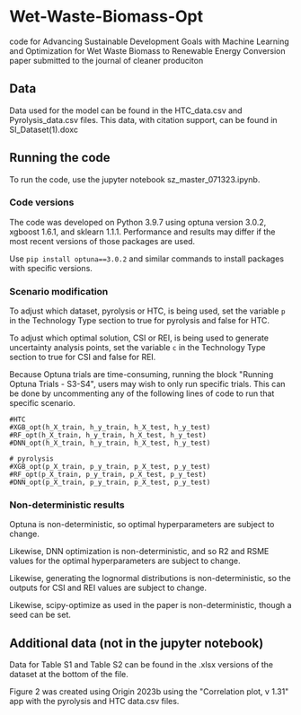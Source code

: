 # Wet-Waste-Biomass-Opt
code for Advancing Sustainable Development Goals with Machine Learning and Optimization for Wet Waste Biomass to Renewable Energy Conversion paper submitted to the journal of cleaner produciton

## Data

Data used for the model can be found in the HTC_data.csv and Pyrolysis_data.csv files.  This data, with citation support, can be found in SI_Dataset(1).doxc

## Running the code

To run the code, use the jupyter notebook sz_master_071323.ipynb.  

### Code versions

The code was developed on Python 3.9.7 using optuna version 3.0.2, xgboost 1.6.1, and sklearn 1.1.1.  Performance and results may differ if the most recent versions of those packages are used.

Use ```pip install optuna==3.0.2``` and similar commands to install packages with specific versions.

### Scenario modification

To adjust which dataset, pyrolysis or HTC, is being used, set the variable ```p``` in the Technology Type section to true for pyrolysis and false for HTC.

To adjust which optimal solution, CSI or REI, is being used to generate uncertainty analysis points, set the variable ```c``` in the Technology Type section to true for CSI and false for REI.

Because Optuna trials are time-consuming, running the block "Running Optuna Trials - S3-S4", users may wish to only run specific trials.  This can be done by uncommenting any of the following lines of code to run that specific scenario.

```
#HTC
#XGB_opt(h_X_train, h_y_train, h_X_test, h_y_test)
#RF_opt(h_X_train, h_y_train, h_X_test, h_y_test)
#DNN_opt(h_X_train, h_y_train, h_X_test, h_y_test)

# pyrolysis
#XGB_opt(p_X_train, p_y_train, p_X_test, p_y_test)
#RF_opt(p_X_train, p_y_train, p_X_test, p_y_test)
#DNN_opt(p_X_train, p_y_train, p_X_test, p_y_test)
```

### Non-deterministic results
Optuna is non-deterministic, so optimal hyperparameters are subject to change.

Likewise, DNN optimization is non-deterministic, and so R2 and RSME values for the optimal hyperparameters are subject to change.

Likewise, generating the lognormal distributions is non-deterministic, so the outputs for CSI and REI values are subject to change.  

Likewise, scipy-optimize as used in the paper is non-deterministic, though a seed can be set.

## Additional data (not in the jupyter notebook)

Data for Table S1 and Table S2 can be found in the .xlsx versions of the dataset at the bottom of the file.

Figure 2 was created using Origin 2023b using the "Correlation plot, v 1.31" app with the pyrolysis and HTC data.csv files.
